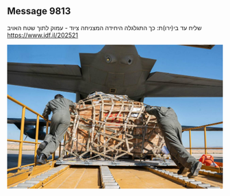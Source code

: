 ## Message 9813

שליח עד בי(ירו)ת:
כך התגלגלה היחידה המצניחה ציוד - עמוק לתוך שטח האויב
https://www.idf.il/202521

![Photo](9813/9813_photo.jpg)
